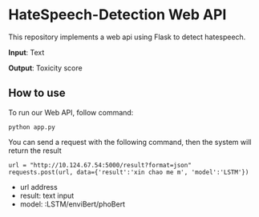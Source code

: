 # HateSpeech-Detection Web API
This repository implements a web api using Flask to detect hatespeech.

**Input**: Text

**Output**: Toxicity score
## How to use
To run our Web API, follow command:
```
python app.py
```
You can send a request with the following command, then the system will return the result 
```
url = "http://10.124.67.54:5000/result?format=json"
requests.post(url, data={'result':'xin chao me m', 'model':'LSTM'})
```
* url address
* result: text input
* model: :LSTM/enviBert/phoBert
